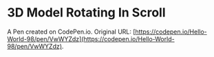 # 3D Model Rotating In Scroll

A Pen created on CodePen.io. Original URL: [https://codepen.io/Hello-World-98/pen/VwWYZdz](https://codepen.io/Hello-World-98/pen/VwWYZdz).


